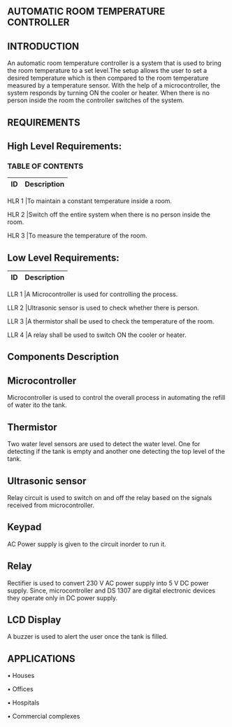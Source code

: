 ## AUTOMATIC ROOM TEMPERATURE CONTROLLER

## INTRODUCTION

An automatic room temperature controller is a system that is used to bring the room temperature to a set level.The setup allows the user to set a desired temperature which is then compared to the room temperature measured by a temperature sensor. With the help of a microcontroller, the system responds by turning ON the cooler or heater. When there is no person inside the room the controller switches of the system.

## REQUIREMENTS

## High Level Requirements:

### TABLE OF CONTENTS
ID       |	Description
------| -------------------------------------

HLR 1	|To maintain a constant temperature inside a room.

HLR 2	|Switch off the entire system when there is no person inside the room.

HLR 3	|To measure the temperature of the room.

## Low Level Requirements:

ID	|  Description
----|--------------

LLR 1	|A Microcontroller is used for controlling the process.

LLR 2	|Ultrasonic sensor is used to check whether there is person.

LLR 3	|A thermistor shall be used to check the temperature of the room.

LLR 4	|A relay shall be used to switch ON the cooler or heater.

## Components Description

## Microcontroller
Microcontroller is used to control the overall process in automating the refill of water ito the tank.

## Thermistor
Two water level sensors are used to detect the water level. One for detecting if the tank is empty and another one detecting the top level of the tank.

## Ultrasonic sensor
Relay circuit is used to switch on and off the relay based on the signals received from microcontroller.

## Keypad
AC Power supply is given to the circuit inorder to run it.

## Relay
Rectifier is used to convert 230 V AC power supply into 5 V DC power supply. Since, microcontroller and DS 1307 are digital electronic devices they operate only in DC power supply.

## LCD Display
A buzzer is used to alert the user once the tank is filled.

## APPLICATIONS

• Houses

• Offices

• Hospitals

• Commercial complexes
